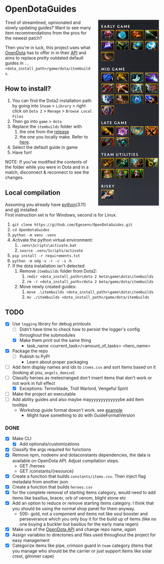 # OpenDotaGuides

<img alt="Windranger guide" style="padding-left:20px;" align="right" src="assets/image.png">

Tired of streamlined, opinionated and slowly updating guides? Want to see many item recommendations from the pros for the newest patch?

Then you're in luck, this project uses what [OpenDota](https://www.opendota.com) has to offer in in their [API](https://docs.opendota.com) and aims to replace *pretty* outdated default guides in `..<dota_install_path>/game/dota/itembuilds`.

## How to install?

1. You can find the Dota2 installation path by going into `Steam` \> `Library` \> right click on `Dota 2` \> `Manage` \> `Browse Local Files`
2. Then go into `game` \> `dota`
3. Replace the `itembuilds` folder with
    1. the one from the [release](https://github.com/Egezenn/OpenDotaGuides/releases)
    2. the one you locally make. Refer to [here](#local-compilation).
4. Select the default guide in game
5. Have fun!

NOTE: If you've modified the contents of the folder while you were in Dota and in a match, disconnect & reconnect to see the changes.

## Local compilation

Assuming you already have [python](https://www.python.org/downloads/)(3.11) and [git](https://git-scm.com/downloads) installed:  
First instruction set is for Windows, second is for Linux.

1. `git clone https://github.com/Egezenn/OpenDotaGuides.git`
2. `cd OpenDotaGuides`
3. `python -m venv .venv`
4. Activate the python virtual environment:
   1. `.venv\Scripts\activate.bat`
   2. `source .venv/Scripts/activate`
5. `pip install -r requirements.txt`
6. `python -m odg` `-v -r -c -s` `-h`
7. If the dota installation isn't detected
    1. Remove `itembuilds` folder from Dota2:
        1. `rmdir <dota_install_path>\dota 2 beta\game\dota\itembuilds`
        2. `rm -r <dota_install_path>/dota 2 beta/game/dota/itembuilds`
    2. Move newly created guides:
        1. `move .\itembuilds <dota_install_path>\game\dota\itembuilds`
        2. `mv ./itembuilds <dota_install_path>/game/dota/itembuilds`

## TODO

- [x] Use `logging` library for debug printouts
  - [ ] Didn't have time to check how to persist the logger's config throughout the submodules
  - [x] Make them print out the same thing
    - task_name \<current_task\>/\<amount_of_tasks\> \<hero_name\>
- [x] Package the repo
  - [ ] Publish to PyPI
    - Learn about proper packaging
- [ ] Add item display names and ids to `items.csv` and sort items based on it (looking at you, `angels_demise`)
- [ ] Classify heroes as melee/ranged don't insert items that don't work or not work in full effect
  - [x] Exceptions: Terrorblade, Troll Warlord, Vengeful Spirit
- [ ] Make the project an executable
- [ ] Add ability guides and also maybe mayyyyyyyyyyyyybe add item tooltips
  - Workshop guide format doesn't work. see [example](constants/default_antimage.txt)
    - Might have something to do with GuideFormatVersion

### DONE

- [x] Make CLI
  - [x] Add optionals/customizations
- [x] Classify the args required for functions
- [x] Remove npm, nodeenv and dotaconstants dependencies, the data is available on OpenDota API. Adjust compilation steps.
  - GET /heroes
  - GET /constants/{resource}
- [x] Create a function that builds `constants/items.csv`. Then inject flag metadata from another json
- [x] Create a function that builds `heroes.csv`
- [x] for the complete removal of starting items category, would need to add items like basilius, bracer, orb of venom, blight stone etc
- [x] Add an option to reduce or remove starting items category. I think that you should be using the normal shop panel for them anyway.
  - 500- gold, not a component and items not like soul booster and perseverance which you only buy it for the build up of items (like no one buying a buckler but basilius for the early mana regen)
- [x] Make use of the [OpenDota API](https://docs.opendota.com/) and change repo name, *again*
- [x] Assign variables to directories and files used throughout the project for easy management
- [x] Categorize items like pipe, crimson guard in `team` category (items that you manage who should be the carrier or just support items like solar crest, glimmer cape)
